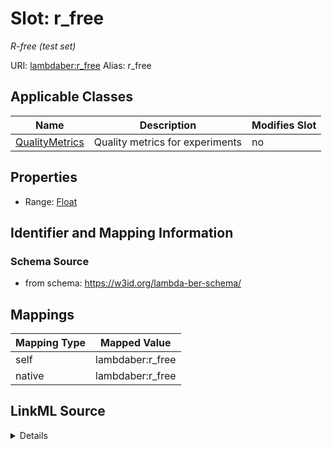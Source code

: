 

# Slot: r_free 


_R-free (test set)_





URI: [lambdaber:r_free](https://w3id.org/lambda-ber-schema/r_free)
Alias: r_free

<!-- no inheritance hierarchy -->





## Applicable Classes

| Name | Description | Modifies Slot |
| --- | --- | --- |
| [QualityMetrics](QualityMetrics.md) | Quality metrics for experiments |  no  |






## Properties

* Range: [Float](Float.md)




## Identifier and Mapping Information






### Schema Source


* from schema: https://w3id.org/lambda-ber-schema/




## Mappings

| Mapping Type | Mapped Value |
| ---  | ---  |
| self | lambdaber:r_free |
| native | lambdaber:r_free |




## LinkML Source

<details>
```yaml
name: r_free
description: R-free (test set)
from_schema: https://w3id.org/lambda-ber-schema/
rank: 1000
alias: r_free
owner: QualityMetrics
domain_of:
- QualityMetrics
range: float

```
</details>